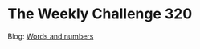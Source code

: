 # The Weekly Challenge 320

Blog: [Words and numbers](https://dev.to/simongreennet/weekly-challenge-the-maximum-difference-2bnm)
